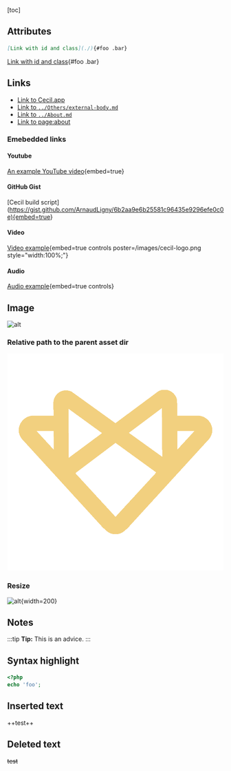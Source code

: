 <!-- break -->

[toc]

## Attributes

```markdown
[Link with id and class](./){#foo .bar}
```

[Link with id and class](./){#foo .bar}

## Links

- [Link to Cecil.app](https://cecil.app)
- [Link to `../Others/external-body.md`](../Others/external-body.md)
- [Link to `../About.md`](../About.md)
- [Link to page:about](page:about)

### Emebedded links

#### Youtube

[An example YouTube video](https://www.youtube.com/watch?v=FTpBS7g7YnI){embed=true}

#### GitHub Gist

[Cecil build script](<https://gist.github.com/ArnaudLigny/6b2aa9e6b25581c96435e9296efe0c0e){embed=true>}

#### Video

[Video example](/video/test.mp4 "/video/test.mp4"){embed=true controls poster=/images/cecil-logo.png style="width:100%;"}

#### Audio

[Audio example](/audio/test.mp3 "/audio/test.mp3"){embed=true controls}

## Image

![alt](/cecil-logo-1000.png "/cecil-logo-1000.png")

### Relative path to the parent asset dir

![alt](../../assets/cecil-logo-1000.png "../../assets/cecil-logo-1000.png")

### Resize

![alt](/cecil-logo-1000.png "/cecil-logo-1000.png"){width=200}

## Notes

:::tip
**Tip:** This is an advice.
:::

## Syntax highlight

```php
<?php
echo 'foo';
```

## Inserted text

++test++

## Deleted text

~~test~~
